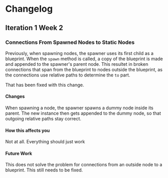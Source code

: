 # Changelog

## Iteration 1 Week 2

### Connections From Spawned Nodes to Static Nodes

Previously, when spawning nodes, the spawner uses its first child as a blueprint. 
When the `spawn` method is called, a copy of the blueprint is made and appended
to the spawner's parent node. This resultet in broken connections that span from
the blueprint to nodes outside the blueprint, as the connections use relative
paths to determine the `to` part.

That has been fixed with this change.

#### Changes

When spawning a node, the spawner spawns a dummy node inside its parent. 
The new instance then gets appended to the dummy node, so that outgoing 
relative paths stay correct.

#### How this affects you

Not at all. Everything should just work

#### Future Work

This does not solve the problem for connections from an outside node
to a blueprint. This still needs to be fixed.
